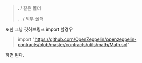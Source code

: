 
> . / 같은 폴더
> 
> . . /  외부 폴더

또한 그냥 깃허브링크 import 할경우 

> import "https://github.com/OpenZeppelin/openzeppelin-contracts/blob/master/contracts/utils/math/Math.sol"

하면 된다.